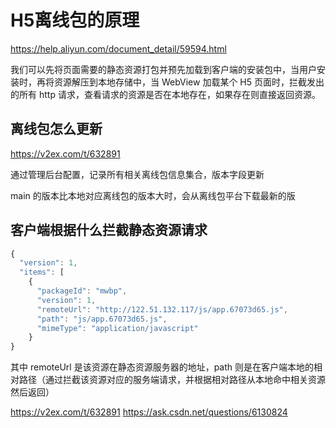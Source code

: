 # H5离线包的原理
https://help.aliyun.com/document_detail/59594.html

我们可以先将页面需要的静态资源打包并预先加载到客户端的安装包中，当用户安装时，再将资源解压到本地存储中，当 WebView 加载某个 H5 页面时，拦截发出的所有 http 请求，查看请求的资源是否在本地存在，如果存在则直接返回资源。

## 离线包怎么更新
https://v2ex.com/t/632891

通过管理后台配置，记录所有相关离线包信息集合，版本字段更新

main 的版本比本地对应离线包的版本大时，会从离线包平台下载最新的版

## 客户端根据什么拦截静态资源请求
```javascript
{
  "version": 1,
  "items": [
    {
      "packageId": "mwbp",
      "version": 1,
      "remoteUrl": "http://122.51.132.117/js/app.67073d65.js",
      "path": "js/app.67073d65.js",
      "mimeType": "application/javascript"
    }
}
```
其中 remoteUrl 是该资源在静态资源服务器的地址，path 则是在客户端本地的相对路径（通过拦截该资源对应的服务端请求，并根据相对路径从本地命中相关资源然后返回）


https://v2ex.com/t/632891
https://ask.csdn.net/questions/6130824